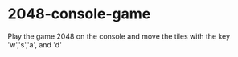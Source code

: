 # 2048-console-game
 Play the game 2048 on the console and move the tiles with the key 'w','s','a', and 'd'
